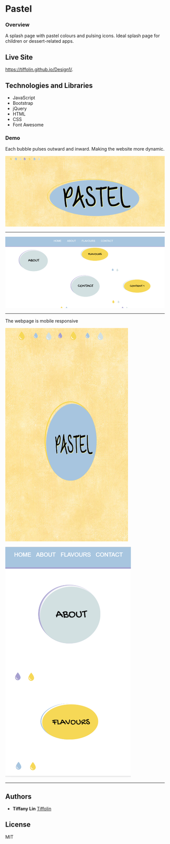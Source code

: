 # Pastel
### Overview
A splash page with pastel colours and pulsing icons. Ideal splash page for children or dessert-related apps. 

## Live Site
https://tiffolin.github.io/Design1/.

## Technologies and Libraries

* JavaScript
* Bootstrap
* jQuery
* HTML
* CSS
* Font Awesome

### Demo
Each bubble pulses outward and inward. Making the website more dynamic. 


![](appScreenshots/1.PNG)      


---
![](appScreenshots/2.PNG)      


---
The webpage is mobile responsive

![](appScreenshots/m1.PNG)   

![](appScreenshots/m2.PNG)   

---

## Authors
* **Tiffany Lin**         [Tiffolin](https://github.com/Tiffolin)


## License
MIT

